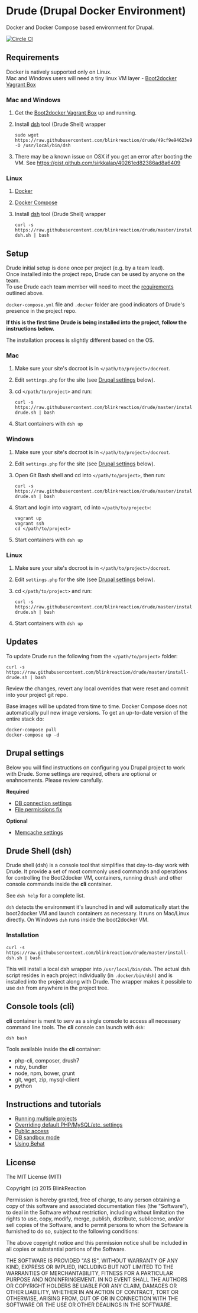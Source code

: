 # Drude (**Dru**pal **D**ocker **E**nvironment)
Docker and Docker Compose based environment for Drupal.

[![Circle CI](https://circleci.com/gh/blinkreaction/drude.svg?style=shield)](https://circleci.com/gh/blinkreaction/drude)

<a name="requirements"></a>
## Requirements

Docker is natively supported only on Linux.  
Mac and Windows users will need a tiny linux VM layer - [Boot2docker Vagrant Box](https://github.com/blinkreaction/boot2docker-vagrant)

### Mac and Windows

1. Get the [Boot2docker Vagrant Box](https://github.com/blinkreaction/boot2docker-vagrant) up and running.
2. Install [dsh](#dsh) tool (Drude Shell) wrapper

    ```
    sudo wget https://raw.githubusercontent.com/blinkreaction/drude/49cf9e94623e93fbab1cdc7c6d1c3ab24f7f3b8a/bin/dsh -O /usr/local/bin/dsh
    ```
3. There may be a known issue on OSX if you get an error after booting the VM. See https://gist.github.com/sirkkalap/40261ed82386ad8a6409

### Linux
1. [Docker](https://docs.docker.com/compose/install/#install-docker)
2. [Docker Compose](https://docs.docker.com/compose/install/#install-compose)
3. Install [dsh](#dsh) tool (Drude Shell) wrapper

    ```
    curl -s https://raw.githubusercontent.com/blinkreaction/drude/master/install-dsh.sh | bash
    ```

<a name="setup"></a>
## Setup

Drude initial setup is done once per project (e.g. by a team lead).  
Once installed into the project repo, Drude can be used by anyone on the team.  
To use Drude each team member will need to meet the [requirements](#requirements) outlined above.

`docker-compose.yml` file and `.docker` folder are good indicators of Drude's presence in the project repo.

**If this is the first time Drude is being installed into the project, follow the instructions below.**  

The installation process is slightly different based on the OS.

### Mac

 1. Make sure your site's docroot is in `</path/to/project>/docroot`.
 2. Edit `settings.php` for the site (see [Drupal settings](#drupal-settings) below).
 3. cd `</path/to/project>` and run:

    ```
    curl -s https://raw.githubusercontent.com/blinkreaction/drude/master/install-drude.sh | bash
    ```
    
 4. Start containers with `dsh up`

### Windows

 1. Make sure your site's docroot is in `</path/to/project>/docroot`.
 2. Edit `settings.php` for the site (see [Drupal settings](#drupal-settings) below).
 3. Open Git Bash shell and cd into `</path/to/project>`, then run:

    ```
    curl -s https://raw.githubusercontent.com/blinkreaction/drude/master/install-drude.sh | bash
    ```
    
 4. Start and login into vagrant, cd into `</path/to/project>`:
 
    ```
    vagrant up
    vagrant ssh
    cd </path/to/project>
    ```

 5. Start containers with `dsh up`

### Linux

 1. Make sure your site's docroot is in `</path/to/project>/docroot`.
 2. Edit `settings.php` for the site (see [Drupal settings](#drupal-settings) below).
 3. cd `</path/to/project>` and run:

    ```
    curl -s https://raw.githubusercontent.com/blinkreaction/drude/master/install-drude.sh | bash
    ```

 4. Start containers with `dsh up`

<a name="updates"></a>
## Updates

To update Drude run the following from the `</path/to/project>` folder:

    curl -s https://raw.githubusercontent.com/blinkreaction/drude/master/install-drude.sh | bash

Review the changes, revert any local overrides that were reset and commit into your project git repo.

Base images will be updated from time to time. Docker Compose does not automatically pull new image versions.
To get an up-to-date version of the entire stack do:

    docker-compose pull
    docker-compose up -d

<a name="drupal-settings"></a>
## Drupal settings

Below you will find instructions on configuring you Drupal project to work with Drude.
Some settings are required, others are optional or enahncements. Please review carefully.

**Required**
- [DB connection settings](.docker/docs/drupal-settings.md#db)
- [File permissions fix](.docker/docs/drupal-settings.md#file-permissions)

**Optional**
- [Memcache settings](.docker/docs/drupal-settings.md#memcache)

<a name="dsh"></a>
## Drude Shell (dsh)

Drude shell (dsh) is a console tool that simplifies that day-to-day work with Drude.
It provide a set of most commonly used commands and operations for controlling the Boot2docker VM, containers, running drush and other console commands inside the **cli** container.

See `dsh help` for a complete list.

`dsh` detects the environment it's launched in and will automatically start the boot2docker VM and launch containers as necessary.
It runs on Mac/Linux directly. On Windows `dsh` runs inside the boot2docker VM.

### Installation

    curl -s https://raw.githubusercontent.com/blinkreaction/drude/master/install-dsh.sh | bash

This will install a local dsh wrapper into `/usr/local/bin/dsh`.
The actual dsh script resides in each project individually (in `.docker/bin/dsh`) and is installed into the project along with Drude. The wrapper makes it possible to use `dsh` from anywhere in the project tree.

<a name="cli"></a>
## Console tools (cli)

**cli** container is ment to serv as a single console to access all necessary command line tools.
The **cli** console can launch with `dsh`:

    dsh bash

Tools available inside the **cli** container:

- php-cli, composer, drush7
- ruby, bundler
- node, npm, bower, grunt
- git, wget, zip, mysql-client
- python

<a name="instructions"></a>
## Instructions and tutorials

- [Running multiple projects](.docker/docs/multiple-projects.md)
- [Overriding default PHP/MySQL/etc. settings](.docker/docs/settings.md)
- [Public access](.docker/docs/public-access.md)
- [DB sandbox mode](.docker/docs/db-sandbox.md)
- [Using Behat](.docker/docs/behat.md)

## License

The MIT License (MIT)

Copyright (c) 2015 BlinkReaction

Permission is hereby granted, free of charge, to any person obtaining a copy
of this software and associated documentation files (the "Software"), to deal
in the Software without restriction, including without limitation the rights
to use, copy, modify, merge, publish, distribute, sublicense, and/or sell
copies of the Software, and to permit persons to whom the Software is
furnished to do so, subject to the following conditions:

The above copyright notice and this permission notice shall be included in all
copies or substantial portions of the Software.

THE SOFTWARE IS PROVIDED "AS IS", WITHOUT WARRANTY OF ANY KIND, EXPRESS OR
IMPLIED, INCLUDING BUT NOT LIMITED TO THE WARRANTIES OF MERCHANTABILITY,
FITNESS FOR A PARTICULAR PURPOSE AND NONINFRINGEMENT. IN NO EVENT SHALL THE
AUTHORS OR COPYRIGHT HOLDERS BE LIABLE FOR ANY CLAIM, DAMAGES OR OTHER
LIABILITY, WHETHER IN AN ACTION OF CONTRACT, TORT OR OTHERWISE, ARISING FROM,
OUT OF OR IN CONNECTION WITH THE SOFTWARE OR THE USE OR OTHER DEALINGS IN THE
SOFTWARE.
